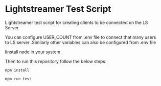
 # Lightstreamer Test Script




Lightstreamer test script for creating clients to be connected on the LS Server

You can configure USER_COUNT from .env file to connect that many users to LS server
.Similarly other variables can also be configured from .env file


Iinstall node in your system

Then to run this repository follow the below steps:

``` npm install ```

```npm run test```





